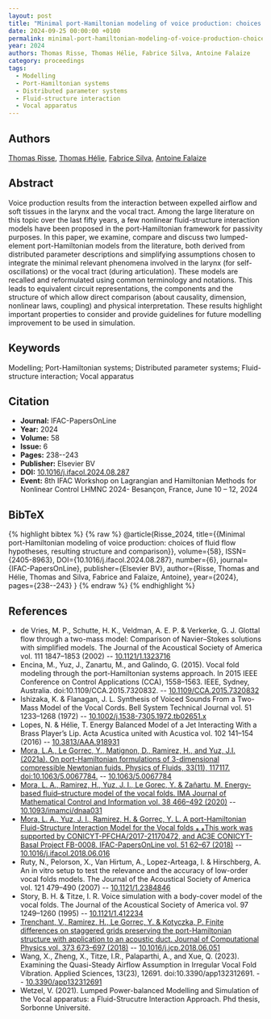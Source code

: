 ```yaml
---
layout: post
title: "Minimal port-Hamiltonian modeling of voice production: choices of fluid flow hypotheses, resulting structure and comparison"
date: 2024-09-25 00:00:00 +0100
permalink: minimal-port-hamiltonian-modeling-of-voice-production-choices-of-fluid-flow-hypotheses-resulting-structure-and-comparison
year: 2024
authors: Thomas Risse, Thomas Hélie, Fabrice Silva, Antoine Falaize
category: proceedings
tags:
  - Modelling
  - Port-Hamiltonian systems
  - Distributed parameter systems
  - Fluid-structure interaction
  - Vocal apparatus
---
```

 
## Authors
[Thomas Risse](authors/thomas_risse), [Thomas Hélie](authors/thomas_helie), [Fabrice Silva](authors/fabrice_silva), [Antoine Falaize](authors/antoine_falaize)
 
## Abstract
Voice production results from the interaction between expelled airflow and soft tissues in the larynx and the vocal tract. Among the large literature on this topic over the last fifty years, a few nonlinear fluid-structure interaction models have been proposed in the port-Hamiltonian framework for passivity purposes. In this paper, we examine, compare and discuss two lumped-element port-Hamiltonian models from the literature, both derived from distributed parameter descriptions and simplifying assumptions chosen to integrate the minimal relevant phenomena involved in the larynx (for self-oscillations) or the vocal tract (during articulation). These models are recalled and reformulated using common terminology and notations. This leads to equivalent circuit representations, the components and the structure of which allow direct comparison (about causality, dimension, nonlinear laws, coupling) and physical interpretation. These results highlight important properties to consider and provide guidelines for future modelling improvement to be used in simulation.
 
## Keywords
Modelling; Port-Hamiltonian systems; Distributed parameter systems; Fluid-structure interaction; Vocal apparatus
 
## Citation
- **Journal:** IFAC-PapersOnLine
- **Year:** 2024
- **Volume:** 58
- **Issue:** 6
- **Pages:** 238--243
- **Publisher:** Elsevier BV
- **DOI:** [10.1016/j.ifacol.2024.08.287](https://doi.org/10.1016/j.ifacol.2024.08.287)
- **Event:** 8th IFAC Workshop on Lagrangian and Hamiltonian Methods for Nonlinear Control LHMNC 2024- Besançon, France, June 10 – 12, 2024
 
## BibTeX
{% highlight bibtex %}
{% raw %}
@article{Risse_2024,
  title={{Minimal port-Hamiltonian modeling of voice production: choices of fluid flow hypotheses, resulting structure and comparison}},
  volume={58},
  ISSN={2405-8963},
  DOI={10.1016/j.ifacol.2024.08.287},
  number={6},
  journal={IFAC-PapersOnLine},
  publisher={Elsevier BV},
  author={Risse, Thomas and Hélie, Thomas and Silva, Fabrice and Falaize, Antoine},
  year={2024},
  pages={238--243}
}
{% endraw %}
{% endhighlight %}
 
## References
- de Vries, M. P., Schutte, H. K., Veldman, A. E. P. & Verkerke, G. J. Glottal flow through a two-mass model: Comparison of Navier–Stokes solutions with simplified models. The Journal of the Acoustical Society of America vol. 111 1847–1853 (2002) -- [10.1121/1.1323716](https://doi.org/10.1121/1.1323716)
- Encina, M., Yuz, J., Zanartu, M., and Galindo, G. (2015). Vocal fold modeling through the port-Hamiltonian systems approach. In 2015 IEEE Conference on Control Applications (CCA), 1558–1563. IEEE, Sydney, Australia. doi:10.1109/CCA.2015.7320832. -- [10.1109/CCA.2015.7320832](https://doi.org/10.1109/CCA.2015.7320832)
- Ishizaka, K. & Flanagan, J. L. Synthesis of Voiced Sounds From a Two-Mass Model of the Vocal Cords. Bell System Technical Journal vol. 51 1233–1268 (1972) -- [10.1002/j.1538-7305.1972.tb02651.x](https://doi.org/10.1002/j.1538-7305.1972.tb02651.x)
- Lopes, N. & Hélie, T. Energy Balanced Model of a Jet Interacting With a Brass Player’s Lip. Acta Acustica united with Acustica vol. 102 141–154 (2016) -- [10.3813/AAA.918931](https://doi.org/10.3813/AAA.918931)
- [Mora, L.A., Le Gorrec, Y., Matignon, D., Ramirez, H., and Yuz, J.I. (2021a). On port-Hamiltonian formulations of 3-dimensional compressible Newtonian fuids. Physics of Fluids, 33(11), 117117. doi:10.1063/5.0067784.](on-port-hamiltonian-formulations-of-3-dimensional-compressible-newtonian-fluids) -- [10.1063/5.0067784](https://doi.org/10.1063/5.0067784)
- [Mora, L. A., Ramirez, H., Yuz, J. I., Le Gorec, Y. & Zañartu, M. Energy-based fluid–structure model of the vocal folds. IMA Journal of Mathematical Control and Information vol. 38 466–492 (2020)](energy-based-fluid-structure-model-of-the-vocal-folds) -- [10.1093/imamci/dnaa031](https://doi.org/10.1093/imamci/dnaa031)
- [Mora, L. A., Yuz, J. I., Ramirez, H. & Gorrec, Y. L. A port-Hamiltonian Fluid-Structure Interaction Model for the Vocal folds ⁎ ⁎This work was supported by CONICYT-PFCHA/2017-21170472, and AC3E CONICYT-Basal Project FB-0008. IFAC-PapersOnLine vol. 51 62–67 (2018)](a-port-hamiltonian-fluid-structure-interaction-model-for-the-vocal-folds) -- [10.1016/j.ifacol.2018.06.016](https://doi.org/10.1016/j.ifacol.2018.06.016)
- Ruty, N., Pelorson, X., Van Hirtum, A., Lopez-Arteaga, I. & Hirschberg, A. An in vitro setup to test the relevance and the accuracy of low-order vocal folds models. The Journal of the Acoustical Society of America vol. 121 479–490 (2007) -- [10.1121/1.2384846](https://doi.org/10.1121/1.2384846)
- Story, B. H. & Titze, I. R. Voice simulation with a body-cover model of the vocal folds. The Journal of the Acoustical Society of America vol. 97 1249–1260 (1995) -- [10.1121/1.412234](https://doi.org/10.1121/1.412234)
- [Trenchant, V., Ramirez, H., Le Gorrec, Y. & Kotyczka, P. Finite differences on staggered grids preserving the port-Hamiltonian structure with application to an acoustic duct. Journal of Computational Physics vol. 373 673–697 (2018)](finite-differences-on-staggered-grids-preserving-the-port-hamiltonian-structure-with-application-to-an-acoustic-duct) -- [10.1016/j.jcp.2018.06.051](https://doi.org/10.1016/j.jcp.2018.06.051)
- Wang, X., Zheng, X., Titze, I.R., Palaparthi, A., and Xue, Q. (2023). Examining the Quasi-Steady Airflow Assumption in Irregular Vocal Fold Vibration. Applied Sciences, 13(23), 12691. doi:10.3390/app132312691. -- [10.3390/app132312691](https://doi.org/10.3390/app132312691)
- Wetzel, V. (2021). Lumped Power-balanced Modelling and Simulation of the Vocal apparatus: a Fluid-Strucutre Interaction Approach. Phd thesis, Sorbonne Université.

